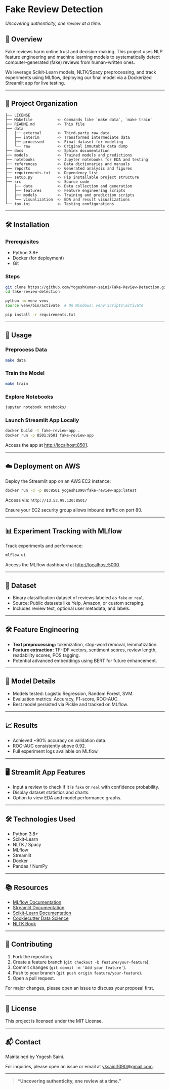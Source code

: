# Fake Review Detection

*Uncovering authenticity, one review at a time.*

## 📖 Overview

Fake reviews harm online trust and decision-making. This project uses NLP feature engineering and machine learning models to systematically detect computer-generated (fake) reviews from human-written ones.

We leverage Scikit-Learn models, NLTK/Spacy preprocessing, and track experiments using MLflow, deploying our final model via a Dockerized Streamlit app for live testing.

---

## 📂 Project Organization

```
├── LICENSE
├── Makefile           <- Commands like `make data`, `make train`
├── README.md          <- This file
├── data
│   ├── external       <- Third-party raw data
│   ├── interim        <- Transformed intermediate data
│   ├── processed      <- Final dataset for modeling
│   └── raw            <- Original immutable data dump
├── docs               <- Sphinx documentation
├── models             <- Trained models and predictions
├── notebooks          <- Jupyter notebooks for EDA and testing
├── references         <- Data dictionaries and manuals
├── reports            <- Generated analysis and figures
├── requirements.txt   <- Dependency list
├── setup.py           <- Pip installable project structure
├── src                <- Source code
│   ├── data           <- Data collection and generation
│   ├── features       <- Feature engineering scripts
│   ├── models         <- Training and prediction scripts
│   └── visualization  <- EDA and result visualizations
└── tox.ini            <- Testing configurations
```

---

## 🛠️ Installation

### Prerequisites

* Python 3.8+
* Docker (for deployment)
* Git

### Steps

```bash
git clone https://github.com/YogeshKumar-saini/Fake-Review-Detection.git
cd fake-review-detection

python -m venv venv
source venv/bin/activate  # On Windows: venv\Scripts\activate

pip install -r requirements.txt
```

---

## 🚀 Usage

### Preprocess Data

```bash
make data
```

### Train the Model

```bash
make train
```

### Explore Notebooks

```bash
jupyter notebook notebooks/
```

### Launch Streamlit App Locally

```bash
docker build -t fake-review-app .
docker run -p 8501:8501 fake-review-app
```

Access the app at [http://localhost:8501](http://localhost:8501).

---

## ☁️ Deployment on AWS

Deploy the Streamlit app on an AWS EC2 instance:

```bash
docker run -d -p 80:8501 yogesh1090/fake-review-app:latest
```


Access via: `http://13.53.99.130:8501/`

Ensure your EC2 security group allows inbound traffic on port 80.

---

## 📊 Experiment Tracking with MLflow

Track experiments and performance:

```bash
mlflow ui
```

Access the MLflow dashboard at [http://localhost:5000](http://localhost:5000).

---

## 🧩 Dataset

* Binary classification dataset of reviews labeled as `fake` or `real`.
* Source: Public datasets like Yelp, Amazon, or custom scraping.
* Includes review text, optional user metadata, and labels.

---

## 🛠️ Feature Engineering

* **Text preprocessing:** tokenization, stop-word removal, lemmatization.
* **Feature extraction:** TF-IDF vectors, sentiment scores, review length, readability scores, POS tagging.
* Potential advanced embeddings using BERT for future enhancement.

---

## 🤖 Model Details

* Models tested: Logistic Regression, Random Forest, SVM.
* Evaluation metrics: Accuracy, F1-score, ROC-AUC.
* Best model persisted via Pickle and tracked on MLflow.

---

## 📈 Results

* Achieved \~90% accuracy on validation data.
* ROC-AUC consistently above 0.92.
* Full experiment logs available on MLflow.

---

## 🖥️ Streamlit App Features

* Input a review to check if it is `fake` or `real` with confidence probability.
* Display dataset statistics and charts.
* Option to view EDA and model performance graphs.

---

## 🛠️ Technologies Used

* Python 3.8+
* Scikit-Learn
* NLTK / Spacy
* MLflow
* Streamlit
* Docker
* Pandas / NumPy

---

## 📚 Resources

* [MLflow Documentation](https://mlflow.org/)
* [Streamlit Documentation](https://docs.streamlit.io/)
* [Scikit-Learn Documentation](https://scikit-learn.org/stable/)
* [Cookiecutter Data Science](https://drivendata.github.io/cookiecutter-data-science/)
* [NLTK Book](https://www.nltk.org/book/)

---

## 🤝 Contributing

1. Fork the repository.
2. Create a feature branch (`git checkout -b feature/your-feature`).
3. Commit changes (`git commit -m 'Add your feature'`).
4. Push to your branch (`git push origin feature/your-feature`).
5. Open a pull request.

For major changes, please open an issue to discuss your proposal first.

---

## 📜 License

This project is licensed under the MIT License.

---

## 📬 Contact

Maintained by Yogesh Saini.

For inquiries, please open an issue or email at [yksaini1090@gmail.com](mailto:yksaini1090@gmail.com).

---


> **“Uncovering authenticity, one review at a time.”**
